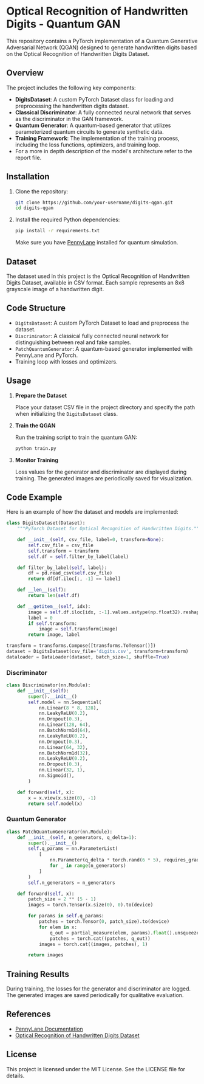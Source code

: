 # Optical Recognition of Handwritten Digits - Quantum GAN

This repository contains a PyTorch implementation of a Quantum Generative Adversarial Network (QGAN) designed to generate handwritten digits based on the Optical Recognition of Handwritten Digits Dataset.

## Overview

The project includes the following key components:

- **DigitsDataset**: A custom PyTorch Dataset class for loading and preprocessing the handwritten digits dataset.
- **Classical Discriminator**: A fully connected neural network that serves as the discriminator in the GAN framework.
- **Quantum Generator**: A quantum-based generator that utilizes parameterized quantum circuits to generate synthetic data.
- **Training Framework**: The implementation of the training process, including the loss functions, optimizers, and training loop.
- For a more in depth description of the model's architecture refer to the report file.

## Installation

1. Clone the repository:
   ```bash
   git clone https://github.com/your-username/digits-qgan.git
   cd digits-qgan
   ```

2. Install the required Python dependencies:
   ```bash
   pip install -r requirements.txt
   ```

   Make sure you have [PennyLane](https://pennylane.ai/) installed for quantum simulation.

## Dataset

The dataset used in this project is the Optical Recognition of Handwritten Digits Dataset, available in CSV format. Each sample represents an 8x8 grayscale image of a handwritten digit.

## Code Structure

- `DigitsDataset`: A custom PyTorch Dataset to load and preprocess the dataset.
- `Discriminator`: A classical fully connected neural network for distinguishing between real and fake samples.
- `PatchQuantumGenerator`: A quantum-based generator implemented with PennyLane and PyTorch.
- Training loop with losses and optimizers.

## Usage

1. **Prepare the Dataset**

   Place your dataset CSV file in the project directory and specify the path when initializing the `DigitsDataset` class.

2. **Train the QGAN**

   Run the training script to train the quantum GAN:
   ```bash
   python train.py
   ```

3. **Monitor Training**

   Loss values for the generator and discriminator are displayed during training. The generated images are periodically saved for visualization.

## Code Example

Here is an example of how the dataset and models are implemented:

```python
class DigitsDataset(Dataset):
    """PyTorch Dataset for Optical Recognition of Handwritten Digits."""

    def __init__(self, csv_file, label=0, transform=None):
        self.csv_file = csv_file
        self.transform = transform
        self.df = self.filter_by_label(label)

    def filter_by_label(self, label):
        df = pd.read_csv(self.csv_file)
        return df[df.iloc[:, -1] == label]

    def __len__(self):
        return len(self.df)

    def __getitem__(self, idx):
        image = self.df.iloc[idx, :-1].values.astype(np.float32).reshape(8, 8) / 16
        label = 0
        if self.transform:
            image = self.transform(image)
        return image, label

transform = transforms.Compose([transforms.ToTensor()])
dataset = DigitsDataset(csv_file='digits.csv', transform=transform)
dataloader = DataLoader(dataset, batch_size=1, shuffle=True)
```

### Discriminator

```python
class Discriminator(nn.Module):
    def __init__(self):
        super().__init__()
        self.model = nn.Sequential(
            nn.Linear(8 * 8, 128),
            nn.LeakyReLU(0.2),
            nn.Dropout(0.3),
            nn.Linear(128, 64),
            nn.BatchNorm1d(64),
            nn.LeakyReLU(0.2),
            nn.Dropout(0.3),
            nn.Linear(64, 32),
            nn.BatchNorm1d(32),
            nn.LeakyReLU(0.2),
            nn.Dropout(0.3),
            nn.Linear(32, 1),
            nn.Sigmoid(),
        )

    def forward(self, x):
        x = x.view(x.size(0), -1)
        return self.model(x)
```

### Quantum Generator

```python
class PatchQuantumGenerator(nn.Module):
    def __init__(self, n_generators, q_delta=1):
        super().__init__()
        self.q_params = nn.ParameterList(
            [
                nn.Parameter(q_delta * torch.rand(6 * 5), requires_grad=True)
                for _ in range(n_generators)
            ]
        )
        self.n_generators = n_generators

    def forward(self, x):
        patch_size = 2 ** (5 - 1)
        images = torch.Tensor(x.size(0), 0).to(device)

        for params in self.q_params:
            patches = torch.Tensor(0, patch_size).to(device)
            for elem in x:
                q_out = partial_measure(elem, params).float().unsqueeze(0)
                patches = torch.cat((patches, q_out))
            images = torch.cat((images, patches), 1)

        return images
```

## Training Results

During training, the losses for the generator and discriminator are logged. The generated images are saved periodically for qualitative evaluation.

## References

- [PennyLane Documentation](https://pennylane.ai/documentation)
- [Optical Recognition of Handwritten Digits Dataset](https://archive.ics.uci.edu/ml/datasets/Optical+Recognition+of+Handwritten+Digits)

## License

This project is licensed under the MIT License. See the LICENSE file for details.

